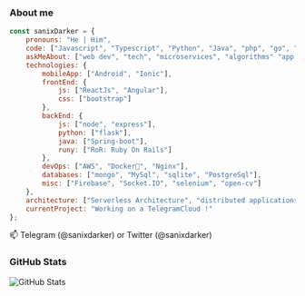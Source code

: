 ### About me
```javascript
const sanixDarker = {
    pronouns: "He | Him",
    code: ["Javascript", "Typescript", "Python", "Java", "php", "go", "C/C++"],
    askMeAbout: ["web dev", "tech", "microservices", "algorithms" "app dev", "backend"],
    technologies: {
        mobileApp: ["Android", "Ionic"],
        frontEnd: {
            js: ["ReactJs", "Angular"],
            css: ["bootstrap"]
        },
        backEnd: {
            js: ["node", "express"],
            python: ["flask"],
            java: ["Spring-boot"],
            runy: ["RoR: Ruby On Rails"]
        },
        devOps: ["AWS", "Docker🐳", "Nginx"],
        databases: ["mongo", "MySql", "sqlite", "PostgreSql"],
        misc: ["Firebase", "Socket.IO", "selenium", "open-cv"]
    },
    architecture: ["Serverless Architecture", "distributed applications", "Single page applications"],
    currentProject: "Working on a TelegramCloud !"
};
```

📫 Telegram (@sanixdarker) or Twitter (@sanixdarker)

### GitHub Stats
<p><img src="https://github-readme-stats.vercel.app/api?username=sanix-darker&amp;show_icons=true&theme=dark" alt="GitHub Stats"></p>
